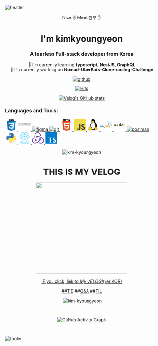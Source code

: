 ![header](https://capsule-render.vercel.app/api?type=slice&height=200&section=header&color=gradient&text=KimKyoungyeon&fontSize=90)

<div align =center> 
 
Nice ✌ Meet 깐부 ✋  <br>
 
 <h1 align="center"> I'm kimkyoungyeon</h1>
<h3 align="center">A fearless Full-stack developer from Korea</h3>

🌱 I’m currently learning **typescript, NestJS, GraphQL** <br/>
🔭 I’m currently working on **Nomad-UberEats-Clone-coding-Challenge** <br/>

[<img src='https://cdn.jsdelivr.net/npm/simple-icons@3.0.1/icons/github.svg' alt='github' height='40'>](https://github.com/kim-kyoungyeon)  
 
 [![Hits](https://hits.seeyoufarm.com/api/count/incr/badge.svg?url=https%3A%2F%2Fgithub.com%2Fkim-kyoungyeon&count_bg=%2387F2EA&title_bg=%23C463EA&icon=&icon_color=%23E7E7E7&title=hits&edge_flat=false)](https://hits.seeyoufarm.com)

  
[![Velog's GitHub stats](https://velog-readme-stats.vercel.app/api/badge?name=ww3ysq)](https://velog.io/@ww3ysq)
<br/>
<p align="left">
</p>

<h3 align="left">Languages and Tools:</h3>
<p align="left"> <a href="https://www.w3schools.com/css/" target="_blank" rel="noreferrer"> <img src="https://raw.githubusercontent.com/devicons/devicon/master/icons/css3/css3-original-wordmark.svg" alt="css3" width="40" height="40"/> </a> <a href="https://expressjs.com" target="_blank" rel="noreferrer"> <img src="https://raw.githubusercontent.com/devicons/devicon/master/icons/express/express-original-wordmark.svg" alt="express" width="40" height="40"/> </a> <a href="https://www.figma.com/" target="_blank" rel="noreferrer"> <img src="https://www.vectorlogo.zone/logos/figma/figma-icon.svg" alt="figma" width="40" height="40"/> </a> <a href="https://git-scm.com/" target="_blank" rel="noreferrer"> <img src="https://www.vectorlogo.zone/logos/git-scm/git-scm-icon.svg" alt="git" width="40" height="40"/> </a> <a href="https://www.w3.org/html/" target="_blank" rel="noreferrer"> <img src="https://raw.githubusercontent.com/devicons/devicon/master/icons/html5/html5-original-wordmark.svg" alt="html5" width="40" height="40"/> </a> <a href="https://developer.mozilla.org/en-US/docs/Web/JavaScript" target="_blank" rel="noreferrer"> <img src="https://raw.githubusercontent.com/devicons/devicon/master/icons/javascript/javascript-original.svg" alt="javascript" width="40" height="40"/> </a> <a href="https://www.linux.org/" target="_blank" rel="noreferrer"> <img src="https://raw.githubusercontent.com/devicons/devicon/master/icons/linux/linux-original.svg" alt="linux" width="40" height="40"/> </a> <a href="https://www.mysql.com/" target="_blank" rel="noreferrer"> <img src="https://raw.githubusercontent.com/devicons/devicon/master/icons/mysql/mysql-original-wordmark.svg" alt="mysql" width="40" height="40"/> </a> <a href="https://nodejs.org" target="_blank" rel="noreferrer"> <img src="https://raw.githubusercontent.com/devicons/devicon/master/icons/nodejs/nodejs-original-wordmark.svg" alt="nodejs" width="40" height="40"/> </a> <a href="https://postman.com" target="_blank" rel="noreferrer"> <img src="https://www.vectorlogo.zone/logos/getpostman/getpostman-icon.svg" alt="postman" width="40" height="40"/> </a> <a href="https://www.python.org" target="_blank" rel="noreferrer"> <img src="https://raw.githubusercontent.com/devicons/devicon/master/icons/python/python-original.svg" alt="python" width="40" height="40"/> </a> <a href="https://reactjs.org/" target="_blank" rel="noreferrer"> <img src="https://raw.githubusercontent.com/devicons/devicon/master/icons/react/react-original-wordmark.svg" alt="react" width="40" height="40"/> </a> <a href="https://redux.js.org" target="_blank" rel="noreferrer"> <img src="https://raw.githubusercontent.com/devicons/devicon/master/icons/redux/redux-original.svg" alt="redux" width="40" height="40"/> </a> <a href="https://www.typescriptlang.org/" target="_blank" rel="noreferrer"> <img src="https://raw.githubusercontent.com/devicons/devicon/master/icons/typescript/typescript-original.svg" alt="typescript" width="40" height="40"/> </a> </p>

<p><img align="center" src="https://github-readme-stats.vercel.app/api/top-langs?username=kim-kyoungyeon&show_icons=true&locale=en&layout=compact" alt="kim-kyoungyeon" /></p>

 # THIS IS MY VELOG
 
  
 <center>
  <a href= "https://velog.io/@ww3ysq">
  <img src="https://user-images.githubusercontent.com/69344905/167544784-30be652b-2cff-41fa-92d4-813262981e8b.png" width="300" height="300">
   <p>IF you click, link to <i> My VELOG!</i>(ver.KOR)</p>
   </center>
 
##[TIE](https://velog.io/@ww3ysq/series/TIE&nbsp)
##[Q&A](https://velog.io/@ww3ysq/FinalTeamprojectQA-2&nbsp) 
##[TIL](https://velog.io/@ww3ysq/series/TIL) 

 <p>&nbsp;<img align="center" src="https://github-readme-stats.vercel.app/api?username=kim-kyoungyeon&show_icons=true&locale=en&theme=tokyonight" alt="kim-kyoungyeon" /></p>

<br>
  
![GitHub Activity Graph](https://activity-graph.herokuapp.com/graph?username=kim-kyoungyeon)

</div>
<br>

![footer](https://capsule-render.vercel.app/api?&type=slice&section=footer&height=200&text=FE,BE%20Developer&animation=fadeIn&fontSize=20&fontAlign=20&fontColor=d6ace6)
